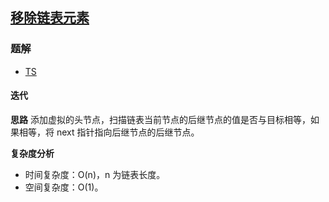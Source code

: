 ## [移除链表元素](https://leetcode.cn/problems/remove-linked-list-elements/)
### 题解
+ [TS](../../ts/256/203.ts)

#### 迭代
**思路**
添加虚拟的头节点，扫描链表当前节点的后继节点的值是否与目标相等，如果相等，将 next 指针指向后继节点的后继节点。

**复杂度分析**
+ 时间复杂度：O(n)，n 为链表长度。
+ 空间复杂度：O(1)。